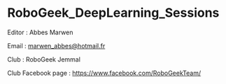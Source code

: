 # RoboGeek_DeepLearning_Sessions

Editor : Abbes Marwen 

Email : marwen_abbes@hotmail.fr

Club : RoboGeek Jemmal 

Club Facebook page : https://www.facebook.com/RoboGeekTeam/ 

